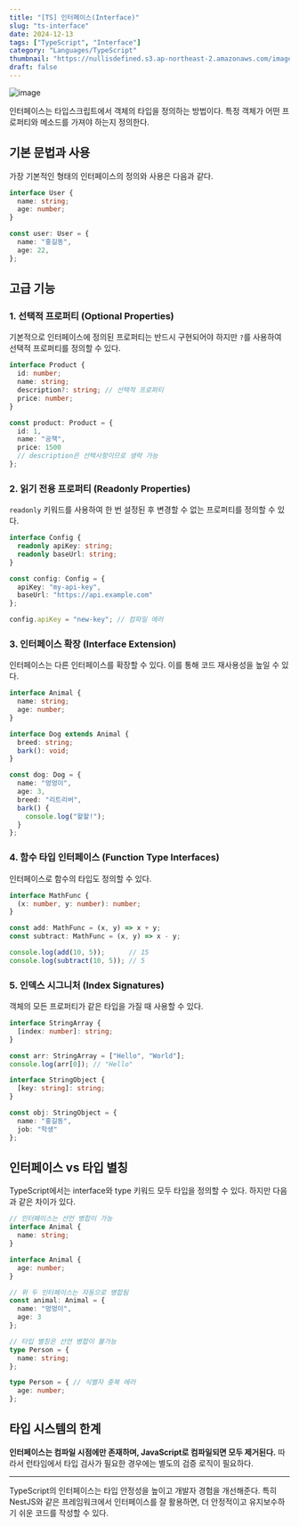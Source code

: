 ```yaml
---
title: "[TS] 인터페이스(Interface)"
slug: "ts-interface"
date: 2024-12-13
tags: ["TypeScript", "Interface"]
category: "Languages/TypeScript"
thumbnail: "https://nullisdefined.s3.ap-northeast-2.amazonaws.com/images/bdb3fceafe9378092615c3f6ddf659a2.png"
draft: false
---
```

![image](https://nullisdefined.s3.ap-northeast-2.amazonaws.com/images/bdb3fceafe9378092615c3f6ddf659a2.png)

인터페이스는 타입스크립트에서 객체의 타입을 정의하는 방법이다. 특정 객체가 어떤 프로퍼티와 메소드를 가져야 하는지 정의한다.

## 기본 문법과 사용
가장 기본적인 형태의 인터페이스의 정의와 사용은 다음과 같다.
```ts
interface User {
  name: string;
  age: number;
}

const user: User = {
  name: "홍길동",
  age: 22,
};
```

## 고급 기능

### 1. 선택적 프로퍼티 (Optional Properties)
기본적으로 인터페이스에 정의된 프로퍼티는 반드시 구현되어야 하지만 `?`를 사용하여 선택적 프로퍼티를 정의할 수 있다.
```ts
interface Product {
  id: number;
  name: string;
  description?: string; // 선택적 프로퍼티
  price: number;
}

const product: Product = {
  id: 1,
  name: "공책",
  price: 1500
  // description은 선택사항이므로 생략 가능
};
```

### 2. 읽기 전용 프로퍼티 (Readonly Properties)
`readonly` 키워드를 사용하여 한 번 설정된 후 변경할 수 없는 프로퍼티를 정의할 수 있다.
```ts
interface Config {
  readonly apiKey: string;
  readonly baseUrl: string;
}

const config: Config = {
  apiKey: "my-api-key",
  baseUrl: "https://api.example.com"
};

config.apiKey = "new-key"; // 컴파일 에러
```

### 3. 인터페이스 확장 (Interface Extension)
인터페이스는 다른 인터페이스를 확장할 수 있다. 이를 통해 코드 재사용성을 높일 수 있다.
```ts
interface Animal {
  name: string;
  age: number;
}

interface Dog extends Animal {
  breed: string;
  bark(): void;
}

const dog: Dog = {
  name: "멍멍이",
  age: 3,
  breed: "리트리버",
  bark() {
    console.log("왈왈!");
  }
};
```

### 4. 함수 타입 인터페이스 (Function Type Interfaces)
인터페이스로 함수의 타입도 정의할 수 있다.
```ts
interface MathFunc {
  (x: number, y: number): number;
}

const add: MathFunc = (x, y) => x + y;
const subtract: MathFunc = (x, y) => x - y;

console.log(add(10, 5));      // 15
console.log(subtract(10, 5)); // 5
```

### 5. 인덱스 시그니처 (Index Signatures)
객체의 모든 프로퍼티가 같은 타입을 가질 때 사용할 수 있다.
```ts
interface StringArray {
  [index: number]: string;
}

const arr: StringArray = ["Hello", "World"];
console.log(arr[0]); // "Hello"

interface StringObject {
  [key: string]: string;
}

const obj: StringObject = {
  name: "홍길동",
  job: "학생"
};
```

## 인터페이스 vs 타입 별칭
TypeScript에서는 interface와 type 키워드 모두 타입을 정의할 수 있다. 하지만 다음과 같은 차이가 있다.
```ts
// 인터페이스는 선언 병합이 가능
interface Animal {
  name: string;
}

interface Animal {
  age: number;
}

// 위 두 인터페이스는 자동으로 병합됨
const animal: Animal = {
  name: "멍멍이",
  age: 3
};

// 타입 별칭은 선언 병합이 불가능
type Person = {
  name: string;
};

type Person = { // 식별자 중복 에러
  age: number;
};
```

## 타입 시스템의 한계
**인터페이스는 컴파일 시점에만 존재하며, JavaScript로 컴파일되면 모두 제거된다.** 따라서 런타임에서 타입 검사가 필요한 경우에는 별도의 검증 로직이 필요하다.

---
TypeScript의 인터페이스는 타입 안정성을 높이고 개발자 경험을 개선해준다. 특히 NestJS와 같은 프레임워크에서 인터페이스를 잘 활용하면, 더 안정적이고 유지보수하기 쉬운 코드를 작성할 수 있다.